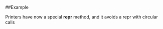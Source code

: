 
<!---
FrozenIsBool True
-->

##Example

Printers have now a special __repr__ method, 
and it avoids a repr with circular calls